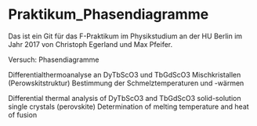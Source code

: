 # Praktikum_Phasendiagramme
Das ist ein Git für das F-Praktikum im Physikstudium an der HU Berlin im Jahr 2017 von Christoph Egerland und Max Pfeifer.

Versuch: Phasendiagramme

Differentialthermoanalyse an DyTbScO3 und TbGdScO3 Mischkristallen (Perowskitstruktur)
Bestimmung der Schmelztemperaturen und -wärmen

Differential thermal analysis of DyTbScO3 and TbGdScO3 solid-solution single crystals (perovskite)
Determination of melting temperature and heat of fusion 

